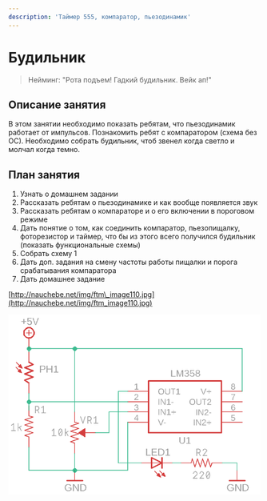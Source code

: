 ```yaml
---
description: 'Таймер 555, компаратор, пьезодинамик'
---
```


# Будильник

> Нейминг: "Рота подъем! Гадкий будильник. Вейк ап!"

## Описание занятия

В этом занятии необходимо показать ребятам, что пьезодинамик работает от импульсов. Познакомить ребят с компаратором \(схема без ОС\). Необходимо собрать будильник, чтоб звенел когда светло и молчал когда темно.

##  План занятия

1. Узнать о домашнем задании
2. Рассказать ребятам о пьезодинамике и как вообще появляется звук
3. Рассказать ребятам о компараторе и о его включении в пороговом режиме
4. Дать понятие о том, как соединить компаратор, пьезопищалку, фоторезистор и таймер, что бы из этого всего получился будильник \(показать функциональные схемы\)
5. Собрать схему 1
6. Дать доп. задания на смену частоты работы пищалки и порога срабатывания компаратора
7. Дать домашнее задание

[http://nauchebe.net/img/ftm\_image110.jpg](http://nauchebe.net/img/ftm_image110.jpg)

![](../.gitbook/assets/bydil.png)

